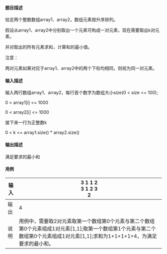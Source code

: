 #### 题目描述

给定两个整数数组array1、array2，数组元素按升序排列。

假设从array1、array2中分别取出一个元素可构成一对元素，现在需要取出k对元素，

并对取出的所有元素求和，计算和的最小值。

注意：

两对元素如果对应于array1、array2中的两个下标均相同，则视为同一对元素。

#### 输入描述

输入两行数组array1、array2，每行首个数字为数组大小size(0 < size <= 100);

0 < array1[i] <= 1000

0 < array2[i] <= 1000

接下来一行为正整数k

0 < k <= array1.size() * array2.size()

#### 输出描述

满足要求的最小和

#### 用例


| 输入 | 3 1 1 2<br/>3 1 2 3<br/>2                                                                                                                                                        |
| ------ | ---------------------------------------------------------------------------------------------------------------------------------------------------------------------------------- |
| 输出 | 4                                                                                                                                                                                |
| 说明 | 用例中，需要取2对元素取第一个数组第0个元素与第二个数组第0个元素组成1对元素[1,1];取第一个数组第1个元素与第二个数组第0个元素组成1对元素[1,1];求和为1+1+1+1=4，为满足要求的最小和。 |
